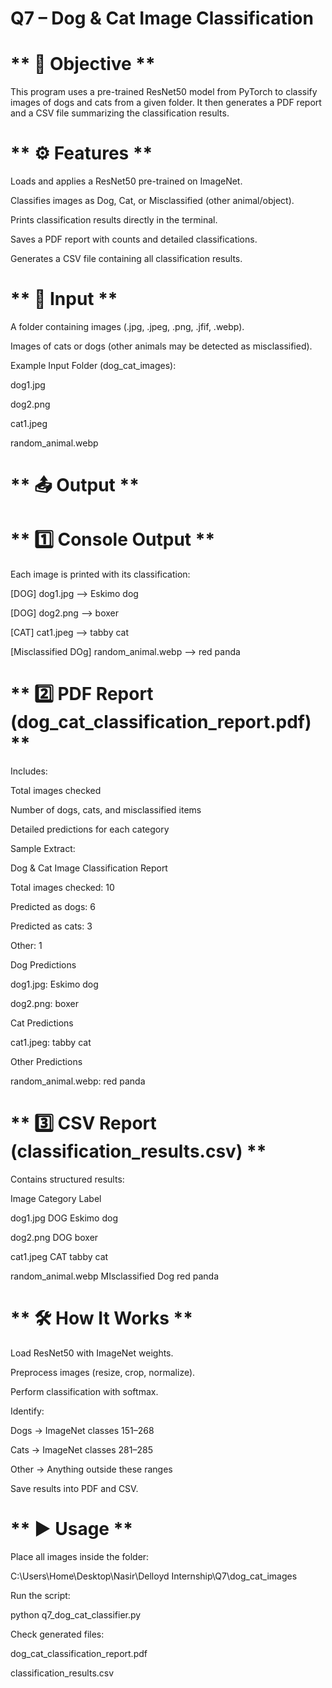 # Q7 – Dog & Cat Image Classification
# ** 📌 Objective **

This program uses a pre-trained ResNet50 model from PyTorch to classify images of dogs and cats from a given folder. It then generates a PDF report and a CSV file summarizing the classification results.

# ** ⚙️ Features **

Loads and applies a ResNet50 pre-trained on ImageNet.

Classifies images as Dog, Cat, or Misclassified (other animal/object).

Prints classification results directly in the terminal.

Saves a PDF report with counts and detailed classifications.

Generates a CSV file containing all classification results.

# ** 📂 Input **

A folder containing images (.jpg, .jpeg, .png, .jfif, .webp).

Images of cats or dogs (other animals may be detected as misclassified).

Example Input Folder (dog_cat_images):

dog1.jpg

dog2.png

cat1.jpeg

random_animal.webp

# ** 📤 Output **
# ** 1️⃣ Console Output **

Each image is printed with its classification:

[DOG] dog1.jpg  -->  Eskimo dog

[DOG] dog2.png  -->  boxer

[CAT] cat1.jpeg  -->  tabby cat

[Misclassified DOg] random_animal.webp  -->  red panda

# ** 2️⃣ PDF Report (dog_cat_classification_report.pdf) **

Includes:

Total images checked

Number of dogs, cats, and misclassified items

Detailed predictions for each category

Sample Extract:

Dog & Cat Image Classification Report

Total images checked: 10

Predicted as dogs: 6

Predicted as cats: 3

Other: 1

Dog Predictions

dog1.jpg: Eskimo dog

dog2.png: boxer

Cat Predictions

cat1.jpeg: tabby cat

Other Predictions

random_animal.webp: red panda

# ** 3️⃣ CSV Report (classification_results.csv) **

Contains structured results:

Image	Category	Label

dog1.jpg	DOG	Eskimo dog

dog2.png	DOG	boxer

cat1.jpeg	CAT	tabby cat

random_animal.webp	MIsclassified Dog	red panda

# ** 🛠️ How It Works **

Load ResNet50 with ImageNet weights.

Preprocess images (resize, crop, normalize).

Perform classification with softmax.

Identify:

Dogs → ImageNet classes 151–268

Cats → ImageNet classes 281–285

Other → Anything outside these ranges

Save results into PDF and CSV.

# ** ▶️ Usage **

Place all images inside the folder:

C:\Users\Home\Desktop\Nasir\Delloyd Internship\Q7\dog_cat_images


Run the script:

python q7_dog_cat_classifier.py


Check generated files:

dog_cat_classification_report.pdf

classification_results.csv
